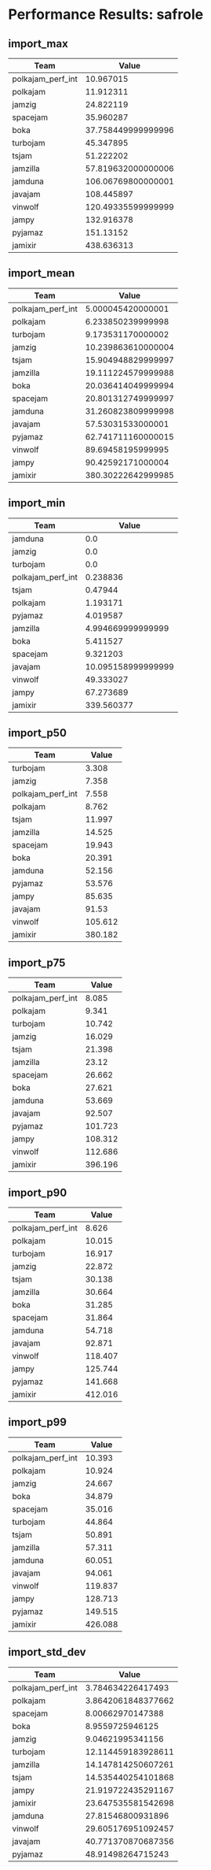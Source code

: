 # Performance Results: safrole

## import_max

| Team | Value |
|------|-------|
| polkajam_perf_int | 10.967015 |
| polkajam | 11.912311 |
| jamzig | 24.822119 |
| spacejam | 35.960287 |
| boka | 37.758449999999996 |
| turbojam | 45.347895 |
| tsjam | 51.222202 |
| jamzilla | 57.819632000000006 |
| jamduna | 106.06769800000001 |
| javajam | 108.445897 |
| vinwolf | 120.49335599999999 |
| jampy | 132.916378 |
| pyjamaz | 151.13152 |
| jamixir | 438.636313 |

## import_mean

| Team | Value |
|------|-------|
| polkajam_perf_int | 5.000045420000001 |
| polkajam | 6.233850239999998 |
| turbojam | 9.173531170000002 |
| jamzig | 10.239863610000004 |
| tsjam | 15.904948829999997 |
| jamzilla | 19.111224579999988 |
| boka | 20.036414049999994 |
| spacejam | 20.801312749999997 |
| jamduna | 31.260823809999998 |
| javajam | 57.53031533000001 |
| pyjamaz | 62.741711160000015 |
| vinwolf | 89.69458195999995 |
| jampy | 90.42592171000004 |
| jamixir | 380.30222642999985 |

## import_min

| Team | Value |
|------|-------|
| jamduna | 0.0 |
| jamzig | 0.0 |
| turbojam | 0.0 |
| polkajam_perf_int | 0.238836 |
| tsjam | 0.47944 |
| polkajam | 1.193171 |
| pyjamaz | 4.019587 |
| jamzilla | 4.994669999999999 |
| boka | 5.411527 |
| spacejam | 9.321203 |
| javajam | 10.095158999999999 |
| vinwolf | 49.333027 |
| jampy | 67.273689 |
| jamixir | 339.560377 |

## import_p50

| Team | Value |
|------|-------|
| turbojam | 3.308 |
| jamzig | 7.358 |
| polkajam_perf_int | 7.558 |
| polkajam | 8.762 |
| tsjam | 11.997 |
| jamzilla | 14.525 |
| spacejam | 19.943 |
| boka | 20.391 |
| jamduna | 52.156 |
| pyjamaz | 53.576 |
| jampy | 85.635 |
| javajam | 91.53 |
| vinwolf | 105.612 |
| jamixir | 380.182 |

## import_p75

| Team | Value |
|------|-------|
| polkajam_perf_int | 8.085 |
| polkajam | 9.341 |
| turbojam | 10.742 |
| jamzig | 16.029 |
| tsjam | 21.398 |
| jamzilla | 23.12 |
| spacejam | 26.662 |
| boka | 27.621 |
| jamduna | 53.669 |
| javajam | 92.507 |
| pyjamaz | 101.723 |
| jampy | 108.312 |
| vinwolf | 112.686 |
| jamixir | 396.196 |

## import_p90

| Team | Value |
|------|-------|
| polkajam_perf_int | 8.626 |
| polkajam | 10.015 |
| turbojam | 16.917 |
| jamzig | 22.872 |
| tsjam | 30.138 |
| jamzilla | 30.664 |
| boka | 31.285 |
| spacejam | 31.864 |
| jamduna | 54.718 |
| javajam | 92.871 |
| vinwolf | 118.407 |
| jampy | 125.744 |
| pyjamaz | 141.668 |
| jamixir | 412.016 |

## import_p99

| Team | Value |
|------|-------|
| polkajam_perf_int | 10.393 |
| polkajam | 10.924 |
| jamzig | 24.667 |
| boka | 34.879 |
| spacejam | 35.016 |
| turbojam | 44.864 |
| tsjam | 50.891 |
| jamzilla | 57.311 |
| jamduna | 60.051 |
| javajam | 94.061 |
| vinwolf | 119.837 |
| jampy | 128.713 |
| pyjamaz | 149.515 |
| jamixir | 426.088 |

## import_std_dev

| Team | Value |
|------|-------|
| polkajam_perf_int | 3.784634226417493 |
| polkajam | 3.8642061848377662 |
| spacejam | 8.00662970147388 |
| boka | 8.9559725946125 |
| jamzig | 9.04621995341156 |
| turbojam | 12.114459183928611 |
| jamzilla | 14.147814250607261 |
| tsjam | 14.535440254101868 |
| jampy | 21.919722435291167 |
| jamixir | 23.647535581542698 |
| jamduna | 27.81546800931896 |
| vinwolf | 29.605176951092457 |
| javajam | 40.771370870687356 |
| pyjamaz | 48.91498264715243 |

